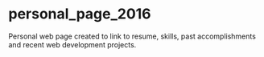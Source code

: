 # personal_page_2016
Personal web page created to link to resume, skills, past accomplishments and recent web development projects.

